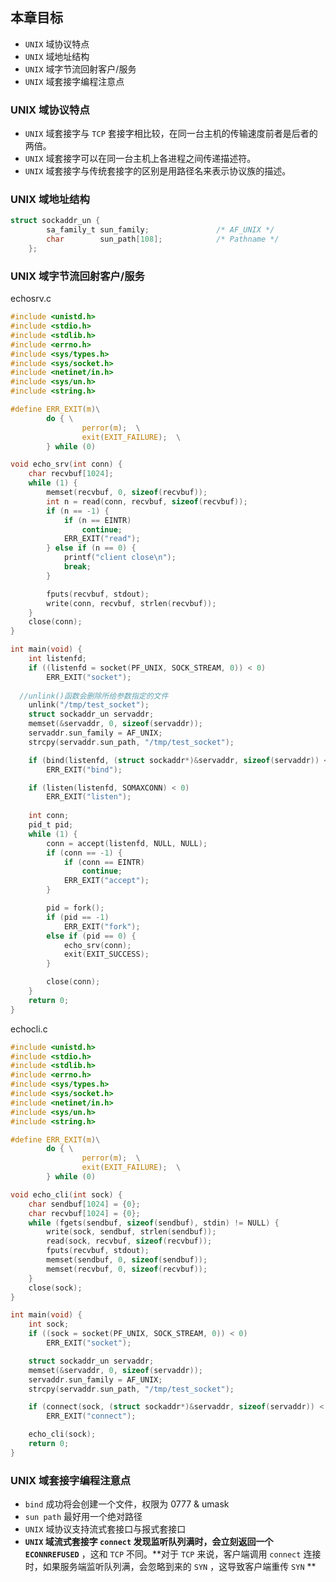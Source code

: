 ## 本章目标
- `UNIX` 域协议特点
- `UNIX` 域地址结构
- `UNIX` 域字节流回射客户/服务
- `UNIX` 域套接字编程注意点

### UNIX 域协议特点
- `UNIX` 域套接字与 `TCP` 套接字相比较，在同一台主机的传输速度前者是后者的两倍。
- `UNIX` 域套接字可以在同一台主机上各进程之间传递描述符。
- `UNIX` 域套接字与传统套接字的区别是用路径名来表示协议族的描述。

### UNIX 域地址结构
```C
struct sockaddr_un {
  		sa_family_t sun_family;               /* AF_UNIX */
		char        sun_path[108];            /* Pathname */
	};
```

### UNIX 域字节流回射客户/服务
echosrv.c
```C
#include <unistd.h>
#include <stdio.h>
#include <stdlib.h>
#include <errno.h>
#include <sys/types.h>
#include <sys/socket.h>
#include <netinet/in.h>
#include <sys/un.h>
#include <string.h>

#define ERR_EXIT(m)\
        do { \
                perror(m);  \
                exit(EXIT_FAILURE);  \
        } while (0)

void echo_srv(int conn) {
	char recvbuf[1024];
	while (1) {
		memset(recvbuf, 0, sizeof(recvbuf));
		int n = read(conn, recvbuf, sizeof(recvbuf));
		if (n == -1) {
			if (n == EINTR)
				continue;
			ERR_EXIT("read");
		} else if (n == 0) {
			printf("client close\n");
			break;
		}

		fputs(recvbuf, stdout);
		write(conn, recvbuf, strlen(recvbuf));
	}
	close(conn);
}

int main(void) {
	int listenfd;
	if ((listenfd = socket(PF_UNIX, SOCK_STREAM, 0)) < 0)
		ERR_EXIT("socket");
	
  //unlink()函数会删除所给参数指定的文件
	unlink("/tmp/test_socket");
	struct sockaddr_un servaddr;
	memset(&servaddr, 0, sizeof(servaddr));
	servaddr.sun_family = AF_UNIX;
	strcpy(servaddr.sun_path, "/tmp/test_socket");

	if (bind(listenfd, (struct sockaddr*)&servaddr, sizeof(servaddr)) < 0)
		ERR_EXIT("bind");

	if (listen(listenfd, SOMAXCONN) < 0)
		ERR_EXIT("listen");
	
	int conn;
	pid_t pid;
	while (1) {
		conn = accept(listenfd, NULL, NULL);
		if (conn == -1) {
			if (conn == EINTR)
				continue;
			ERR_EXIT("accept");
		}

		pid = fork();
		if (pid == -1)
			ERR_EXIT("fork");
		else if (pid == 0) {
			echo_srv(conn);
			exit(EXIT_SUCCESS);
		}

		close(conn);
	}
	return 0;
}
```
echocli.c
```C
#include <unistd.h>
#include <stdio.h>
#include <stdlib.h>
#include <errno.h>
#include <sys/types.h>
#include <sys/socket.h>
#include <netinet/in.h>
#include <sys/un.h>
#include <string.h>

#define ERR_EXIT(m)\
        do { \
                perror(m);  \
                exit(EXIT_FAILURE);  \
        } while (0)

void echo_cli(int sock) {
	char sendbuf[1024] = {0};
	char recvbuf[1024] = {0};
	while (fgets(sendbuf, sizeof(sendbuf), stdin) != NULL) {
		write(sock, sendbuf, strlen(sendbuf));
		read(sock, recvbuf, sizeof(recvbuf));
		fputs(recvbuf, stdout);
		memset(sendbuf, 0, sizeof(sendbuf));
		memset(recvbuf, 0, sizeof(recvbuf));
	}
	close(sock);
}

int main(void) {
	int sock;
	if ((sock = socket(PF_UNIX, SOCK_STREAM, 0)) < 0)
		ERR_EXIT("socket");

	struct sockaddr_un servaddr;
	memset(&servaddr, 0, sizeof(servaddr));
	servaddr.sun_family = AF_UNIX;
	strcpy(servaddr.sun_path, "/tmp/test_socket");

	if (connect(sock, (struct sockaddr*)&servaddr, sizeof(servaddr)) < 0)
		ERR_EXIT("connect");

	echo_cli(sock);
	return 0;
}
```

### UNIX 域套接字编程注意点
- `bind` 成功将会创建一个文件，权限为 0777 & umask
- `sun path` 最好用一个绝对路径
- `UNIX` 域协议支持流式套接口与报式套接口
- **`UNIX` 域流式套接字 `connect` 发现监听队列满时，会立刻返回一个 `ECONNREFUSED`** ，这和 `TCP` 不同。**对于 `TCP` 来说，客户端调用 `connect` 连接时，如果服务端监听队列满，会忽略到来的 `SYN` ，这导致客户端重传 `SYN` **
